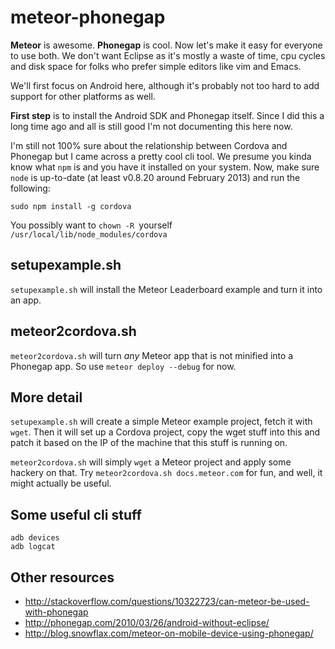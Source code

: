 meteor-phonegap
===============

**Meteor** is awesome. **Phonegap** is cool. Now let's make it easy
for everyone to use both.  We don't want Eclipse as it's mostly a
waste of time, cpu cycles and disk space for folks who prefer simple
editors like vim and Emacs.

We'll first focus on Android here, although it's probably not too hard
to add support for other platforms as well.

**First step** is to install the Android SDK and Phonegap itself.
Since I did this a long time ago and all is still good I'm not
documenting this here now.

I'm still not 100% sure about the relationship between Cordova and
Phonegap but I came across a pretty cool cli tool. We presume you
kinda know what `npm` is and you have it installed on your system.
Now, make sure `node` is up-to-date (at least v0.8.20 around February
2013) and run the following:

    sudo npm install -g cordova

You possibly want to `chown -R `yourself` /usr/local/lib/node_modules/cordova` 


setupexample.sh
---------------

`setupexample.sh` will install the Meteor Leaderboard example and turn it into an app.


meteor2cordova.sh
-----------------

`meteor2cordova.sh` will turn *any* Meteor app that is not minified into a Phonegap app.
So use `meteor deploy --debug` for now.


More detail
-----------

`setupexample.sh` will create a simple Meteor example project, fetch it
with `wget`.  Then it will set up a Cordova project, copy the wget
stuff into this and patch it based on the IP of the machine that this
stuff is running on.

`meteor2cordova.sh` will simply `wget` a Meteor project and apply some hackery on that.
Try `meteor2cordova.sh docs.meteor.com` for fun, and well, it might actually be useful.


Some useful cli stuff
---------------------

    adb devices
    adb logcat


Other resources
---------------

* http://stackoverflow.com/questions/10322723/can-meteor-be-used-with-phonegap
* http://phonegap.com/2010/03/26/android-without-eclipse/
* http://blog.snowflax.com/meteor-on-mobile-device-using-phonegap/




